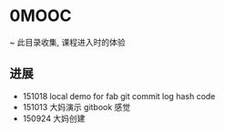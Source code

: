 # 0MOOC
~ 此目录收集, 课程进入时的体验

## 进展
- 151018 local demo for fab
    git commit log hash code
- 151013 大妈演示 gitbook 感觉
- 150924 大妈创建
